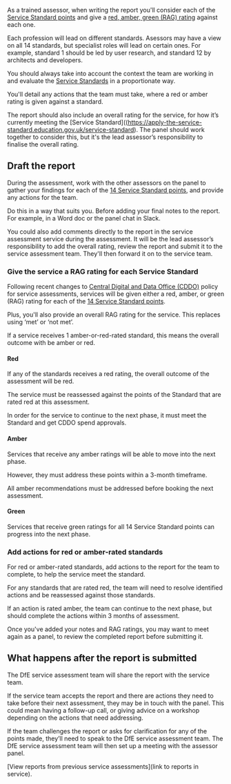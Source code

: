 
As a trained assessor, when writing the report you'll consider each of the [Service Standard points](https://apply-the-service-standard.education.gov.uk/service-standard) and give a [red, amber, green (RAG) rating](/service-assurance/complete-assessment-report/#give-the-service-a-rag-rating-for-each-service-standard) against each one. 

Each profession will lead on different standards. Asessors may have a view on all 14 standards, but specialist roles will lead on certain ones. For example, standard 1 should be led by user research, and standard 12 by architects and developers.

You should always take into account the context the team are working in and evaluate the [Service Standards](https://apply-the-service-standard.education.gov.uk/service-standard) in a proportionate way. 

You'll detail any actions that the team must take, where a red or amber rating is given against a standard.

The report should also include an overall rating for the service, for how it’s currently meeting the [Service Standard]((https://apply-the-service-standard.education.gov.uk/service-standard). The panel should work together to consider this, but it's the lead assessor’s responsibility to finalise the overall rating.

## Draft the report

During the assessment, work with the other assessors on the panel to gather your findings for each of the [14 Service Standard points](https://apply-the-service-standard.education.gov.uk/service-standard), and provide any actions for the team.

Do this in a way that suits you. Before adding your final notes to the report. For example, in a Word doc or the panel chat in Slack. 

You could also add comments directly to the report in the service assessment service during the assessment. It will be the lead assessor’s responsibility to add the overall rating, review the report and submit it to the service assessment team. They'll then forward it on to the service team.

### Give the service a RAG rating for each Service Standard

Following recent changes to [Central Digital and Data Office (CDDO)](https://www.gov.uk/government/organisations/central-digital-and-data-office) policy for service assessments, services will be given either a red, amber, or green (RAG) rating for each of the [14 Service Standard points](https://apply-the-service-standard.education.gov.uk/service-standard). 

Plus, you'll also provide an overall RAG rating for the service. This replaces using ‘met’ or ‘not met’.

If a service receives 1 amber-or-red-rated standard, this means the overall outcome with be amber or red.

#### Red

If any of the standards receives a red rating, the overall outcome of the assessment will be red. 

The service must be reassessed against the points of the Standard that are rated red at this assessment. 

In order for the service to continue to the next phase, it must meet the Standard and get CDDO spend approvals.

#### Amber

Services that receive any amber ratings will be able to move into the next phase. 

However, they must address these points within a 3-month timeframe. 

All amber recommendations must be addressed before booking the next assessment.

#### Green

Services that receive green ratings for all 14 Service Standard points can progress into the next phase.

### Add actions for red or amber-rated standards

For red or amber-rated standards, add actions to the report for the team to complete, to help the service meet the standard. 

For any standards that are rated red, the team will need to resolve identified actions and be reassessed against those standards. 

If an action is rated amber, the team can continue to the next phase, but should complete the actions within 3 months of assessment. 

Once you've added your notes and RAG ratings, you may want to meet again as a panel, to review the completed report before submitting it.

## What happens after the report is submitted

The DfE service assessment team will share the report with the service team.

If the service team accepts the report and there are actions they need to take before their next assessment, they may be in touch with the panel. This could mean having a follow-up call, or giving advice on a workshop depending on the actions that need addressing.

If the team challenges the report or asks for clarification for any of the points made, they’ll need to speak to the DfE service assessment team. The DfE service assessment team will then set up a meeting with the assessor panel. 

[View reports from previous service assessments](link to reports in service).